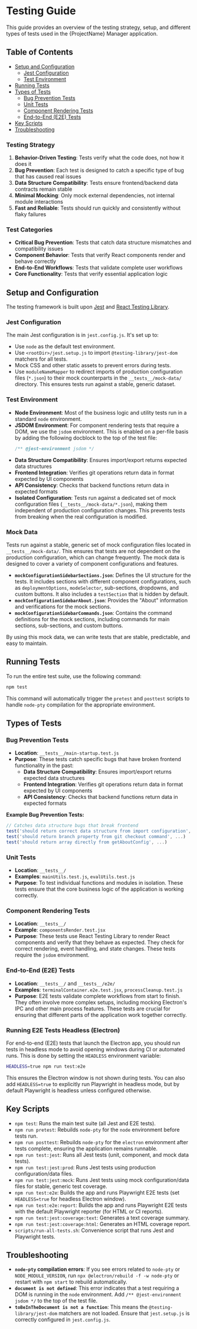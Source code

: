 # Testing Guide

This guide provides an overview of the testing strategy, setup, and different types of tests used in the {ProjectName} Manager application.

## Table of Contents
- [Setup and Configuration](#setup-and-configuration)
  - [Jest Configuration](#jest-configuration)
  - [Test Environment](#test-environment)
- [Running Tests](#running-tests)
- [Types of Tests](#types-of-tests)
  - [Bug Prevention Tests](#bug-prevention-tests)
  - [Unit Tests](#unit-tests)
  - [Component Rendering Tests](#component-rendering-tests)
  - [End-to-End (E2E) Tests](#end-to-end-e2e-tests)
- [Key Scripts](#key-scripts)
- [Troubleshooting](#troubleshooting)


### Testing Strategy

1. **Behavior-Driven Testing**: Tests verify what the code does, not how it does it
2. **Bug Prevention**: Each test is designed to catch a specific type of bug that has caused real issues
3. **Data Structure Compatibility**: Tests ensure frontend/backend data contracts remain stable
4. **Minimal Mocking**: Only mock external dependencies, not internal module interactions
5. **Fast and Reliable**: Tests should run quickly and consistently without flaky failures

### Test Categories

- **Critical Bug Prevention**: Tests that catch data structure mismatches and compatibility issues
- **Component Behavior**: Tests that verify React components render and behave correctly
- **End-to-End Workflows**: Tests that validate complete user workflows
- **Core Functionality**: Tests that verify essential application logic

## Setup and Configuration

The testing framework is built upon [Jest](https://jestjs.io/) and [React Testing Library](https://testing-library.com/docs/react-testing-library/intro/).

### Jest Configuration

The main Jest configuration is in `jest.config.js`. It's set up to:
- Use `node` as the default test environment.
- Use `<rootDir>/jest.setup.js` to import `@testing-library/jest-dom` matchers for all tests.
- Mock CSS and other static assets to prevent errors during tests.
- Use `moduleNameMapper` to redirect imports of production configuration files (`*.json`) to their mock counterparts in the `__tests__/mock-data/` directory. This ensures tests run against a stable, generic dataset.

### Test Environment

- **Node Environment**: Most of the business logic and utility tests run in a standard `node` environment.
- **JSDOM Environment**: For component rendering tests that require a DOM, we use the `jsdom` environment. This is enabled on a per-file basis by adding the following docblock to the top of the test file:
  ```javascript
  /** @jest-environment jsdom */
  ```
- **Data Structure Compatibility**: Ensures import/export returns expected data structures
- **Frontend Integration**: Verifies git operations return data in format expected by UI components
- **API Consistency**: Checks that backend functions return data in expected formats
- **Isolated Configuration**: Tests run against a dedicated set of mock configuration files (`__tests__/mock-data/*.json`), making them independent of production configuration changes. This prevents tests from breaking when the real configuration is modified.

### Mock Data

Tests run against a stable, generic set of mock configuration files located in `__tests__/mock-data/`. This ensures that tests are not dependent on the production configuration, which can change frequently. The mock data is designed to cover a variety of component configurations and features.

-   **`mockConfigurationSidebarSections.json`**: Defines the UI structure for the tests. It includes sections with different component configurations, such as `deploymentOptions`, `modeSelector`, sub-sections, dropdowns, and custom buttons. It also includes a `testSection` that is hidden by default.
-   **`mockConfigurationSidebarAbout.json`**: Provides the "About" information and verifications for the mock sections.
-   **`mockConfigurationSidebarCommands.json`**: Contains the command definitions for the mock sections, including commands for main sections, sub-sections, and custom buttons.

By using this mock data, we can write tests that are stable, predictable, and easy to maintain.

## Running Tests

To run the entire test suite, use the following command:

```bash
npm test
```

This command will automatically trigger the `pretest` and `posttest` scripts to handle `node-pty` compilation for the appropriate environment.

## Types of Tests

### Bug Prevention Tests

- **Location**: `__tests__/main-startup.test.js`
- **Purpose**: These tests catch specific bugs that have broken frontend functionality in the past:
  - **Data Structure Compatibility**: Ensures import/export returns expected data structures
  - **Frontend Integration**: Verifies git operations return data in format expected by UI components
  - **API Consistency**: Checks that backend functions return data in expected formats

**Example Bug Prevention Tests:**
```javascript
// Catches data structure bugs that break frontend
test('should return correct data structure from import configuration', ...)
test('should return branch property from git checkout command', ...)
test('should return array directly from getAboutConfig', ...)
```

### Unit Tests

- **Location**: `__tests__/`
- **Examples**: `mainUtils.test.js`, `evalUtils.test.js`
- **Purpose**: To test individual functions and modules in isolation. These tests ensure that the core business logic of the application is working correctly.

### Component Rendering Tests

- **Location**: `__tests__/`
- **Example**: `componentsRender.test.jsx`
- **Purpose**: These tests use React Testing Library to render React components and verify that they behave as expected. They check for correct rendering, event handling, and state changes. These tests require the `jsdom` environment.

### End-to-End (E2E) Tests

- **Location**: `__tests__/` and `__tests__/e2e/`
- **Examples**: `terminalContainer.e2e.test.jsx`, `processCleanup.test.js`
- **Purpose**: E2E tests validate complete workflows from start to finish. They often involve more complex setups, including mocking Electron's IPC and other main process features. These tests are crucial for ensuring that different parts of the application work together correctly.

### Running E2E Tests Headless (Electron)

For end-to-end (E2E) tests that launch the Electron app, you should run tests in headless mode to avoid opening windows during CI or automated runs. This is done by setting the `HEADLESS` environment variable:

```sh
HEADLESS=true npm run test:e2e
```

This ensures the Electron window is not shown during tests. You can also add `HEADLESS=true` to explicitly run Playwright in headless mode, but by default Playwright is headless unless configured otherwise.

## Key Scripts

- `npm test`: Runs the main test suite (all Jest and E2E tests).
- `npm run pretest`: Rebuilds `node-pty` for the `node` environment before tests run.
- `npm run posttest`: Rebuilds `node-pty` for the `electron` environment after tests complete, ensuring the application remains runnable.
- `npm run test:jest`: Runs all Jest tests (unit, component, and mock data tests).
- `npm run test:jest:prod`: Runs Jest tests using production configuration/data files.
- `npm run test:jest:mock`: Runs Jest tests using mock configuration/data files for stable, generic test coverage.
- `npm run test:e2e`: Builds the app and runs Playwright E2E tests (set `HEADLESS=true` for headless Electron window).
- `npm run test:e2e:report`: Builds the app and runs Playwright E2E tests with the default Playwright reporter (for HTML or CI reports).
- `npm run test:jest:coverage:text`: Generates a text coverage summary.
- `npm run test:jest:coverage:html`: Generates an HTML coverage report.
- `scripts/run-all-tests.sh`: Convenience script that runs Jest and Playwright tests.

## Troubleshooting

- **`node-pty` compilation errors**: If you see errors related to `node-pty` or `NODE_MODULE_VERSION`, run `npx @electron/rebuild -f -w node-pty` or restart with `npm start` to rebuild automatically.
- **`document is not defined`**: This error indicates that a test requiring a DOM is running in the `node` environment. Add `/** @jest-environment jsdom */` to the top of the test file.
- **`toBeInTheDocument is not a function`**: This means the `@testing-library/jest-dom` matchers are not loaded. Ensure that `jest.setup.js` is correctly configured in `jest.config.js`. 